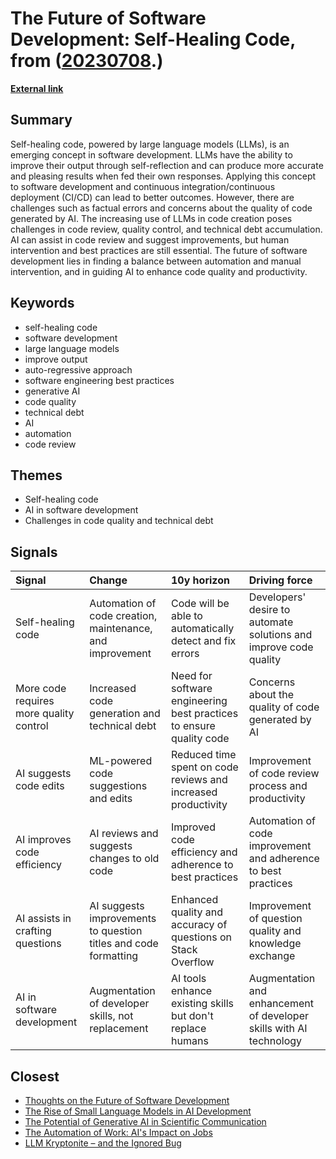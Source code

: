 # __The Future of Software Development: Self-Healing Code__, from ([20230708](https://kghosh.substack.com/p/20230708).)

__[External link](https://stackoverflow.blog/2023/06/07/self-healing-code-is-the-future-of-software-development/#:~:text=Developers%20love%20automating%20solutions%20to,at%20an%20entirely%20new%20level.)__



## Summary

Self-healing code, powered by large language models (LLMs), is an emerging concept in software development. LLMs have the ability to improve their output through self-reflection and can produce more accurate and pleasing results when fed their own responses. Applying this concept to software development and continuous integration/continuous deployment (CI/CD) can lead to better outcomes. However, there are challenges such as factual errors and concerns about the quality of code generated by AI. The increasing use of LLMs in code creation poses challenges in code review, quality control, and technical debt accumulation. AI can assist in code review and suggest improvements, but human intervention and best practices are still essential. The future of software development lies in finding a balance between automation and manual intervention, and in guiding AI to enhance code quality and productivity.

## Keywords

* self-healing code
* software development
* large language models
* improve output
* auto-regressive approach
* software engineering best practices
* generative AI
* code quality
* technical debt
* AI
* automation
* code review

## Themes

* Self-healing code
* AI in software development
* Challenges in code quality and technical debt

## Signals

| Signal                                  | Change                                                          | 10y horizon                                                         | Driving force                                                       |
|:----------------------------------------|:----------------------------------------------------------------|:--------------------------------------------------------------------|:--------------------------------------------------------------------|
| Self-healing code                       | Automation of code creation, maintenance, and improvement       | Code will be able to automatically detect and fix errors            | Developers' desire to automate solutions and improve code quality   |
| More code requires more quality control | Increased code generation and technical debt                    | Need for software engineering best practices to ensure quality code | Concerns about the quality of code generated by AI                  |
| AI suggests code edits                  | ML-powered code suggestions and edits                           | Reduced time spent on code reviews and increased productivity       | Improvement of code review process and productivity                 |
| AI improves code efficiency             | AI reviews and suggests changes to old code                     | Improved code efficiency and adherence to best practices            | Automation of code improvement and adherence to best practices      |
| AI assists in crafting questions        | AI suggests improvements to question titles and code formatting | Enhanced quality and accuracy of questions on Stack Overflow        | Improvement of question quality and knowledge exchange              |
| AI in software development              | Augmentation of developer skills, not replacement               | AI tools enhance existing skills but don't replace humans           | Augmentation and enhancement of developer skills with AI technology |

## Closest

* [Thoughts on the Future of Software Development](3699c5351d26e57924945e715d2345c5)
* [The Rise of Small Language Models in AI Development](77fe6ce5d0591184b3fb41b6d2ef042a)
* [The Potential of Generative AI in Scientific Communication](60f3a64993d5e355561c59e5d641bec9)
* [The Automation of Work: AI's Impact on Jobs](897ed4ea5ae6173e4397f1091ddb7e7e)
* [LLM Kryptonite – and the Ignored Bug](ee99edefa47ee27dd9a542883d01ba46)